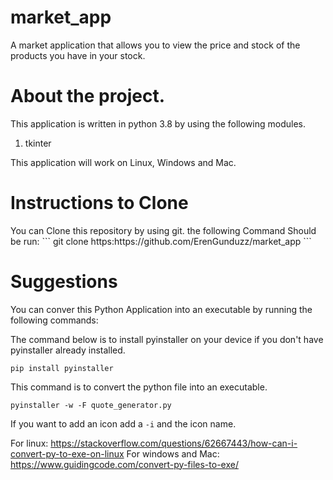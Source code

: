 # market_app
A market application that allows you to view the price and stock of the products you have in your stock.

<h1> About the project.</h1>
This application is written in python 3.8 by using the following modules.
<ol>
  <li>tkinter</li>
</ol>

This application will work on Linux, Windows and Mac.

<h1> Instructions to Clone</h1>
You can Clone this repository by using git. the following Command Should be run:
```
git clone https:https://github.com/ErenGunduzz/market_app
```
<h1> Suggestions </h1>

You can conver this Python Application into an executable by running the following commands:

The command below is to install pyinstaller on your device if you don't have pyinstaller already installed.
```
pip install pyinstaller
```

This command is to convert the python file into an executable.
```
pyinstaller -w -F quote_generator.py
```

If you want to add an icon add a ```-i```  and the icon name.



For linux: https://stackoverflow.com/questions/62667443/how-can-i-convert-py-to-exe-on-linux
For windows and Mac: https://www.guidingcode.com/convert-py-files-to-exe/
